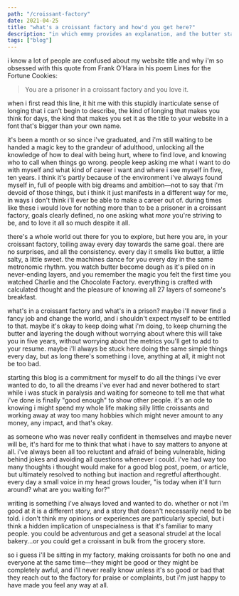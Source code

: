 ```yaml
---
path: "/croissant-factory"
date: 2021-04-25
title: "what's a croissant factory and how'd you get here?"
description: "in which emmy provides an explanation, and the butter starts churning"
tags: ["blog"]
---
```


i know a lot of people are confused about my website title and why i'm so obsessed with this quote from Frank O'Hara in his poem Lines for the Fortune Cookies:

>You are a prisoner in a croissant factory and you love it.

when i first read this line, it hit me with this stupidly inarticulate sense of longing that i can't begin to describe, the kind of longing that makes you think for days, the kind that makes you set it as the title to your website in a font that's bigger than your own name. 

it's been a month or so since i've graduated, and i'm still waiting to be handed a magic key to the grandeur of adulthood, unlocking all the knowledge of how to deal with being hurt, where to find love, and knowing who to call when things go wrong.  people keep asking me what i want to do with myself and what kind of career i want and where i see myself in five, ten years. i think it's partly because of the environment i've always found myself in, full of people with big dreams and ambition—not to say that i'm devoid of those things, but i think it just manifests in a different way for me, in ways i don't think i'll ever be able to make a career out of. during times like these i would love for nothing more than to be a prisoner in a croissant factory, goals clearly defined, no one asking what *more* you're striving to be, and to love it all so much despite it all. 

there's a whole world out there for you to explore, but here you are, in your croissant factory, toiling away every day towards the same goal. there are no surprises, and all the consistency. every day it smells like butter, a little salty, a little sweet. the machines dance for you every day in the same metronomic rhythm. you watch butter become dough as it's piled on in never-ending layers, and you remember the magic you felt the first time you watched Charlie and the Chocolate Factory. everything is crafted with calculated thought and the pleasure of knowing all 27 layers of someone's breakfast. 

what's in a croissant factory and what's in a prison? maybe i'll never find a fancy job and change the world, and i shouldn't expect myself to be entitled to that. maybe it's okay to keep doing what i'm doing, to keep churning the butter and layering the dough without worrying about where this will take you in five years, without worrying about the metrics you'll get to add to your resume. maybe i'll always be stuck here doing the same simple things every day, but as long there's something i love, anything at all, it might not be too bad.

starting this blog is a commitment for myself to do all the things i've ever wanted to do, to all the dreams i've ever had and never bothered to start while i was stuck in paralysis and waiting for someone to tell me that what i've done is finally "good enough" to show other people. it's an ode to knowing i might spend my whole life making silly little croissants and working away at way too many hobbies which might never amount to any money, any impact, and that's okay.

as someone who was never really confident in themselves and maybe never will be, it's hard for me to think that what i have to say matters to anyone at all. i've always been all too reluctant and afraid of being vulnerable, hiding behind jokes and avoiding all questions whenever i could. i've had way too many thoughts i thought would make for a good blog post, poem, or article, but ultimately resolved to nothing but inaction and regretful afterthought. every day a small voice in my head grows louder, "is today when it'll turn around? what are you waiting for?" 

writing is something i've always loved and wanted to do. whether or not i'm good at it is a different story, and a story that doesn't necessarily need to be told. i don't think my opinions or experiences are particularly special, but i think a hidden implication of unspecialness is that it's familiar to many people. you could be adventurous and get a seasonal strudel at the local bakery...or you could get a croissant in bulk from the grocery store.

so i guess i'll be sitting in my factory, making croissants for both no one and everyone at the same time—they might be good or they might be completely awful, and i'll never really know unless it's so good or bad that they reach out to the factory for praise or complaints, but i'm just happy to have made you feel any way at all.